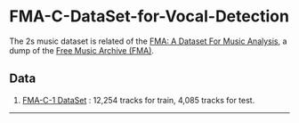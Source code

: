 # FMA-C-DataSet-for-Vocal-Detection

The 2s music dataset is related of the [FMA: A Dataset For Music Analysis](https://github.com/mdeff/fma), a dump of the [Free Music Archive (FMA)](https://freemusicarchive.org/).

## Data

1. [FMA-C-1 DataSet](https://drive.google.com/drive/folders/1uBQPk2Pc85Zy8-3h49zJoU9cp_xhsodr?usp=sharing) : 12,254 tracks for train, 4,085 tracks for test.

---
